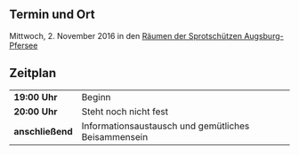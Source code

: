 ## Termin und Ort
Mittwoch, 2. November 2016 in den [Räumen der Sprotschützen Augsburg-Pfersee](/Treffen/Treffpunkt/)

## Zeitplan
|||
|-|-|
|__19:00 Uhr__|Beginn|
|__20:00 Uhr__|Steht noch nicht fest|
|__anschließend__|Informationsaustausch und gemütliches Beisammensein|
